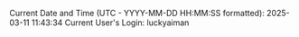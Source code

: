 Current Date and Time (UTC - YYYY-MM-DD HH:MM:SS formatted): 2025-03-11 11:43:34
Current User's Login: luckyaiman
